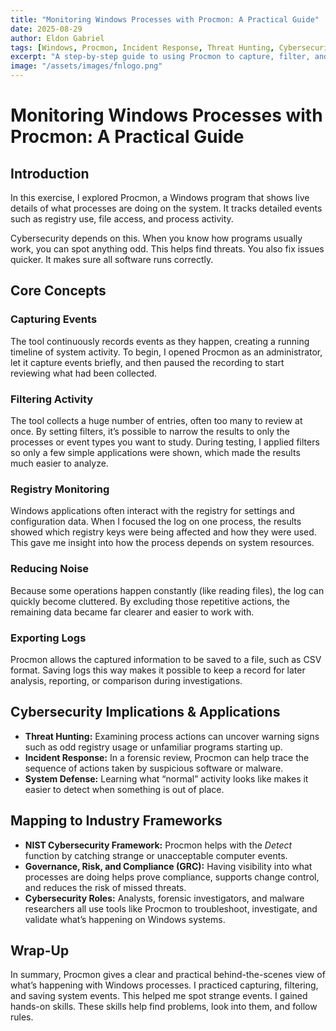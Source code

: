 ```yaml
---
title: "Monitoring Windows Processes with Procmon: A Practical Guide"
date: 2025-08-29
author: Eldon Gabriel
tags: [Windows, Procmon, Incident Response, Threat Hunting, Cybersecurity Tools]
excerpt: "A step-by-step guide to using Procmon to capture, filter, and analyze Windows process activity for threat hunting, incident response, and compliance."
image: "/assets/images/fnlogo.png"
---
```


# Monitoring Windows Processes with Procmon: A Practical Guide

## Introduction
In this exercise, I explored Procmon, a Windows program that shows live details of what processes are doing on the system. It tracks detailed events such as registry use, file access, and process activity.

Cybersecurity depends on this. When you know how programs usually work, you can spot anything odd. This helps find threats. You also fix issues quicker. It makes sure all software runs correctly.

## Core Concepts

### Capturing Events
The tool continuously records events as they happen, creating a running timeline of system activity. To begin, I opened Procmon as an administrator, let it capture events briefly, and then paused the recording to start reviewing what had been collected.

### Filtering Activity
The tool collects a huge number of entries, often too many to review at once. By setting filters, it’s possible to narrow the results to only the processes or event types you want to study. During testing, I applied filters so only a few simple applications were shown, which made the results much easier to analyze.

### Registry Monitoring
Windows applications often interact with the registry for settings and configuration data. When I focused the log on one process, the results showed which registry keys were being affected and how they were used. This gave me insight into how the process depends on system resources.

### Reducing Noise
Because some operations happen constantly (like reading files), the log can quickly become cluttered. By excluding those repetitive actions, the remaining data became far clearer and easier to work with.

### Exporting Logs
Procmon allows the captured information to be saved to a file, such as CSV format. Saving logs this way makes it possible to keep a record for later analysis, reporting, or comparison during investigations.

## Cybersecurity Implications & Applications

- **Threat Hunting:** Examining process actions can uncover warning signs such as odd registry usage or unfamiliar programs starting up.  
- **Incident Response:** In a forensic review, Procmon can help trace the sequence of actions taken by suspicious software or malware.  
- **System Defense:** Learning what “normal” activity looks like makes it easier to detect when something is out of place.  

## Mapping to Industry Frameworks

- **NIST Cybersecurity Framework:** Procmon helps with the *Detect* function by catching strange or unacceptable computer events.  
- **Governance, Risk, and Compliance (GRC):** Having visibility into what processes are doing helps prove compliance, supports change control, and reduces the risk of missed threats.  
- **Cybersecurity Roles:** Analysts, forensic investigators, and malware researchers all use tools like Procmon to troubleshoot, investigate, and validate what’s happening on Windows systems.  

## Wrap-Up
In summary, Procmon gives a clear and practical behind-the-scenes view of what’s happening with Windows processes. I practiced capturing, filtering, and saving system events. This helped me spot strange events. I gained hands-on skills. These skills help find problems, look into them, and follow rules.
